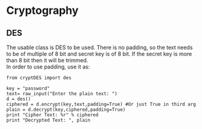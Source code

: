 # Cryptography



## DES

The usable class is DES to be used. There is no padding, so the text needs to be of multiple of 8 bit and secret key is of 8 bit. If the secret key is more than 8 bit then it will be trimmed. <br>
In order to use padding, use it as:

```
from cryptDES import des

key = "password"
text= raw_input("Enter the plain text: ")
d = des()
ciphered = d.encrypt(key,text,padding=True) #Or just True in third arg
plain = d.decrypt(key,ciphered,padding=True)
print "Cipher Text: %r" % ciphered
print "Decrypted Text: ", plain

```